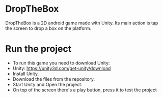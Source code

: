 # DropTheBox
DropTheBox is a 2D android game made with Unity. Its main action is tap the screen to drop a box on the platform.

# Run the project
 * To run this game you need to download Unity:
 * Unity: https://unity3d.com/get-unity/download
 * Install Unity.
 * Download the files from the repository.
 * Start Unity and Open the project.
 * On top of the screen there's a play button, press it to test the project
